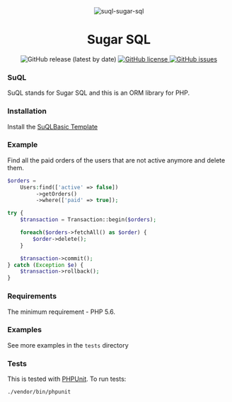 <div align="center"><img src="https://i.postimg.cc/9XdgxsV9/suql-sugar-sql.png" alt="suql-sugar-sql" border="0"></div>
<h1 align="center">Sugar SQL</h1>
<div align="center">
  <img src="https://img.shields.io/github/v/release/sagittaracc/suql" alt="GitHub release (latest by date)"/>
  <a href="https://github.com/sagittaracc/suql/blob/master/LICENSE">
    <img src="https://img.shields.io/github/license/sagittaracc/suql" alt="GitHub license"/>
  </a>
  <a href="https://github.com/sagittaracc/suql/issues">
    <img src="https://img.shields.io/github/issues/sagittaracc/suql" alt="GitHub issues"/>
  </a>
</div>

### SuQL
SuQL stands for Sugar SQL and this is an ORM library for PHP.

### Installation
Install the [SuQLBasic Template](https://github.com/sagittaracc/suql-app)

### Example
Find all the paid orders of the users that are not active anymore and delete them.

```php
$orders =
    Users:find(['active' => false])
         ->getOrders()
         ->where(['paid' => true]);

try {
    $transaction = Transaction::begin($orders);

    foreach($orders->fetchAll() as $order) {
        $order->delete();
    }

    $transaction->commit();
} catch (Exception $e) {
    $transaction->rollback();
}

```

### Requirements
The minimum requirement - PHP 5.6.

### Examples
See more examples in the ```tests``` directory

### Tests
This is tested with [PHPUnit](https://phpunit.de/). To run tests:

`./vendor/bin/phpunit`
